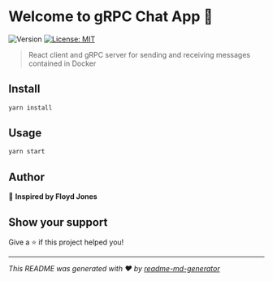 # Welcome to gRPC Chat App 👋
![Version](https://img.shields.io/badge/version-1.0.0-blue.svg?cacheSeconds=2592000)
[![License: MIT](https://img.shields.io/badge/License-MIT-yellow.svg)](#)

> React client and gRPC server for sending and receiving messages contained in Docker

## Install

```sh
yarn install
```

## Usage

```sh
yarn start
```

## Author

👤 **Inspired by Floyd Jones**


## Show your support

Give a ⭐️ if this project helped you!


***
_This README was generated with ❤️ by [readme-md-generator](https://github.com/kefranabg/readme-md-generator)_